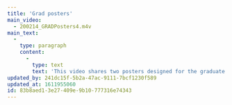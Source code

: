 ```yaml
---
title: 'Grad posters'
main_video:
  - 200214_GRADPosters4.m4v
main_text:
  -
    type: paragraph
    content:
      -
        type: text
        text: 'This video shares two posters designed for the graduate programs at RISD in 1984 and1988. The 1988 poster includes extensive documentation of the design process this entailed.'
updated_by: 241dc15f-5b2a-47ac-9111-7bcf1230f589
updated_at: 1611955060
id: 83b8aed1-3e27-409e-9b10-777316e74343
---
```

